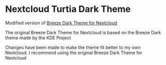 # Nextcloud Turtia Dark Theme

Modified version of [Breeze Dark Theme for Nextcloud](https://github.com/mwalbeck/nextcloud-breeze-dark)

The original Breeze Dark Theme for Nextcloud is based on the Breeze Dark theme made by the KDE Project

Changes have been made to make the theme fit better to my own Nextcloud. I recommend using the original Breeze Dark Theme for Nextcloud
